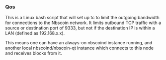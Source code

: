 ### Qos ###

This is a Linux bash script that will set up tc to limit the outgoing bandwidth for connections to the Nbscoin network. It limits outbound TCP traffic with a source or destination port of 9333, but not if the destination IP is within a LAN (defined as 192.168.x.x).

This means one can have an always-on nbscoind instance running, and another local nbscoind/nbscoin-qt instance which connects to this node and receives blocks from it.
